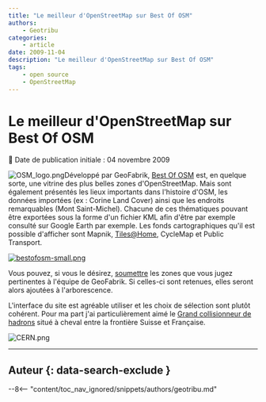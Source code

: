 ```yaml
---
title: "Le meilleur d'OpenStreetMap sur Best Of OSM"
authors:
    - Geotribu
categories:
    - article
date: 2009-11-04
description: "Le meilleur d'OpenStreetMap sur Best Of OSM"
tags:
    - open source
    - OpenStreetMap
---
```


# Le meilleur d'OpenStreetMap sur Best Of OSM

:calendar: Date de publication initiale : 04 novembre 2009

![OSM_logo.png](https://cdn.geotribu.fr/img/logos-icones/OpenStreetMap/Openstreetmap.png)Développé par GeoFabrik, [Best Of OSM](http://bestofosm.org/) est, en quelque sorte, une vitrine des plus belles zones d'OpenStreetMap. Mais sont également présentés les lieux importants dans l'histoire d'OSM, les données importées (ex : Corine Land Cover) ainsi que les endroits remarquables (Mont Saint-Michel). Chacune de ces thématiques pouvant être exportées sous la forme d'un fichier KML afin d'être par exemple consulté sur Google Earth par exemple. Les fonds cartographiques qu'il est possible d'afficher sont Mapnik, [Tiles@Home](mailto:Tiles@Home), CycleMap et Public Transport.

[![bestofosm-small.png](https://cdn.geotribu.fr/img/OSM/bestofosm-small.png)](http://bestofosm.org/poster/)

Vous pouvez, si vous le désirez, [soumettre](http://www.geofabrik.de/geofabrik/contact.html) les zones que vous jugez pertinentes à l'équipe de GeoFabrik. Si celles-ci sont retenues, elles seront alors ajoutées à l'arborescence.

L'interface du site est agréable utiliser et les choix de sélection sont plutôt cohérent. Pour ma part j'ai particulièrement aimé le [Grand collisionneur de hadrons](http://bestofosm.org/?type=mapnik&lon=6.05539&lat=46.24450&zoom=12) situé à cheval entre la frontière Suisse et Française.

![CERN.png](https://cdn.geotribu.fr/img/OSM/CERN.png)

----

## Auteur {: data-search-exclude }

--8<-- "content/toc_nav_ignored/snippets/authors/geotribu.md"
